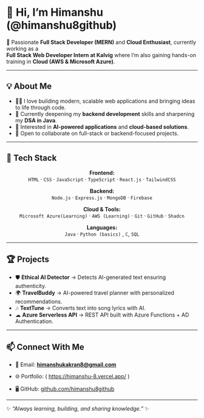 # 👋 Hi, I’m Himanshu (@himanshu8github)

🚀 Passionate **Full Stack Developer (MERN)** and **Cloud Enthusiast**, currently working as a  
**Full Stack Web Developer Intern at Kalvig** where I’m also gaining hands-on training in **Cloud (AWS & Microsoft Azure)**.  

---

## 💡 About Me
- 👨‍💻 I love building modern, scalable web applications and bringing ideas to life through code.  
- 🌱 Currently deepening my **backend development** skills and sharpening my **DSA in Java**.  
- 🧠 Interested in **AI-powered applications** and **cloud-based solutions**.  
- 🤝 Open to collaborate on full-stack or backend-focused projects.  

---

## 🔧 Tech Stack
<div align="center">

**Frontend:**  
`HTML` · `CSS` · `JavaScript` · `TypeScript` · `React.js` · `TailwindCSS`  

**Backend:**  
`Node.js` · `Express.js` · `MongoDB` · `Firebase`  

**Cloud & Tools:**  
`Microsoft Azure(Learning)` · `AWS (Learning)` · `Git` · `GitHub` · `Shadcn`  

**Languages:**  
`Java` · `Python (basics)`  , `C`, `SQL`

</div>

---

## 🏆 Projects
- 🛡 **Ethical AI Detector** → Detects AI-generated text ensuring authenticity.  
- 🌍 **TravelBuddy** → AI-powered travel planner with personalized recommendations.  
- 🎶 **TextTune** → Converts text into song lyrics with AI.  
- ☁ **Azure Serverless API** → REST API built with Azure Functions + AD Authentication.  

---

## 📫 Connect With Me
- 📧 Email: **himanshukakran8@gmail.com**  
- 🌐 Portfolio: ( https://himanshu-8.vercel.app/ )

- 🖥 GitHub: [github.com/himanshu8github](https://github.com/himanshu8github)  

---

✨ _“Always learning, building, and sharing knowledge.”_ ✨
